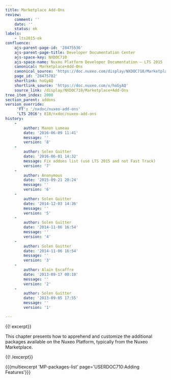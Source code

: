 ```yaml
---
title: Marketplace Add-Ons
review:
    comment: ''
    date: ''
    status: ok
labels:
    - lts2015-ok
confluence:
    ajs-parent-page-id: '28475536'
    ajs-parent-page-title: Developer Documentation Center
    ajs-space-key: NXDOC710
    ajs-space-name: Nuxeo Platform Developer Documentation — LTS 2015
    canonical: Marketplace+Add-Ons
    canonical_source: 'https://doc.nuxeo.com/display/NXDOC710/Marketplace+Add-Ons'
    page_id: '28475782'
    shortlink: hoGyAQ
    shortlink_source: 'https://doc.nuxeo.com/x/hoGyAQ'
    source_link: /display/NXDOC710/Marketplace+Add-Ons
tree_item_index: 2000
section_parent: addons
version_override:
     'FT': '/nxdoc/nuxeo-add-ons'
     'LTS 2016': 810/nxdoc/nuxeo-add-ons
history:
    -
        author: Manon Lumeau
        date: '2016-06-09 11:41'
        message: ''
        version: '8'
    -
        author: Solen Guitter
        date: '2016-06-01 14:32'
        message: Fix addons list (use LTS 2015 and not Fast Track)
        version: '7'
    -
        author: Anonymous
        date: '2015-09-21 20:24'
        message: ''
        version: '6'
    -
        author: Solen Guitter
        date: '2014-12-03 14:36'
        message: ''
        version: '5'
    -
        author: Solen Guitter
        date: '2014-11-06 16:54'
        message: ''
        version: '4'
    -
        author: Solen Guitter
        date: '2014-11-06 16:54'
        message: ''
        version: '3'
    -
        author: Alain Escaffre
        date: '2013-09-17 00:10'
        message: ''
        version: '2'
    -
        author: Solen Guitter
        date: '2013-09-05 17:55'
        message: ''
        version: '1'

---
```

{{! excerpt}}

This chapter presents how to apprehend and customize the additional packages available on the Nuxeo Platform, typically from the Nuxeo Marketplace.

{{! /excerpt}}

{{{multiexcerpt 'MP-packages-list' page='USERDOC710:Adding Features'}}}
